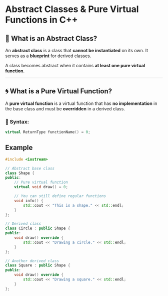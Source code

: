 #  Abstract Classes & Pure Virtual Functions in C++

## 📌 What is an Abstract Class?

An **abstract class** is a class that **cannot be instantiated** on its own. It serves as a **blueprint** for derived classes.

A class becomes abstract when it contains **at least one pure virtual function**.

---

## 🌀 What is a Pure Virtual Function?

A **pure virtual function** is a virtual function that has **no implementation** in the base class and must be **overridden** in a derived class.

### 🔧 Syntax:

```cpp
virtual ReturnType functionName() = 0;
```

## Example
```cpp
#include <iostream>

// Abstract base class
class Shape {
public:
    // Pure virtual function
    virtual void draw() = 0;

    // You can still define regular functions
    void info() {
        std::cout << "This is a shape." << std::endl;
    }
};

// Derived class
class Circle : public Shape {
public:
    void draw() override {
        std::cout << "Drawing a circle." << std::endl;
    }
};

// Another derived class
class Square : public Shape {
public:
    void draw() override {
        std::cout << "Drawing a square." << std::endl;
    }
};

```